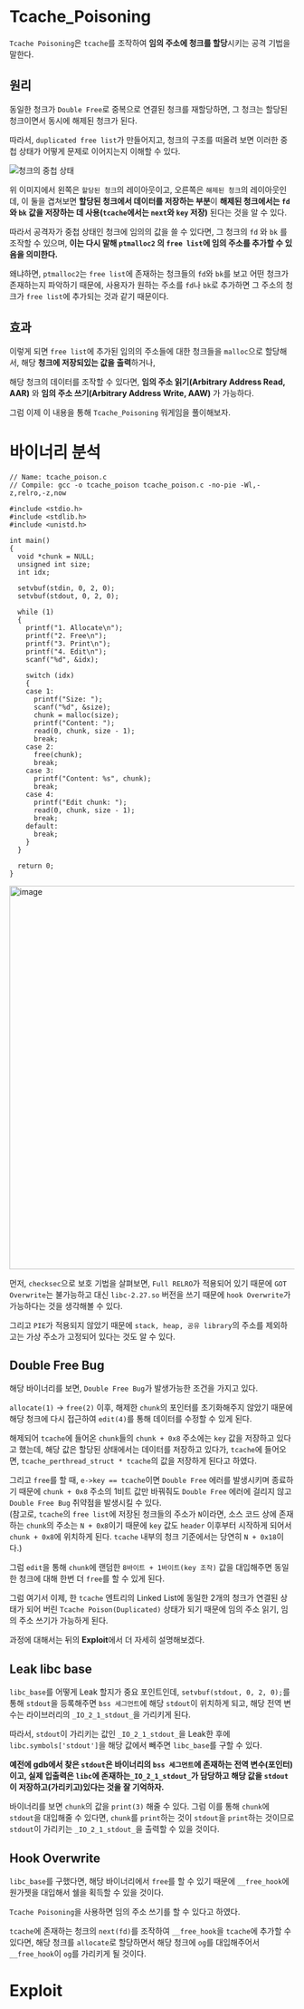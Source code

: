 # Tcache_Poisoning

`Tcache Poisoning`은 `tcache`를 조작하여 **임의 주소에 청크를 할당**시키는 공격 기법을 말한다.

## 원리

동일한 청크가 `Double Free`로 중복으로 연결된 청크를 재할당하면, 그 청크는 할당된 청크이면서 동시에 해제된 청크가 된다. 

따라서, `duplicated free list`가 만들어지고, 청크의 구조를 떠올려 보면 이러한 중첩 상태가 어떻게 문제로 이어지는지 이해할 수 있다.

![청크의 중첩 상태](https://dreamhack-lecture.s3.amazonaws.com/media/2aa990d00c2ac06e318958f5f2a68a7218602c8a2b9ae50169305c9b8364eec7.gif)

위 이미지에서 왼쪽은 `할당된 청크`의 레이아웃이고, 오른쪽은 `해제된 청크`의 레이아웃인데, 이 둘을 겹쳐보면 **할당된 청크에서 데이터를 저장하는 부분**이 **해제된 청크에서는 `fd` 와 `bk` 값을 저장하는 데 사용(`tcache`에서는 `next`와 `key` 저장)** 된다는 것을 알 수 있다.

따라서 공격자가 중첩 상태인 청크에 임의의 값을 쓸 수 있다면, 그 청크의 `fd` 와 `bk` 를 조작할 수 있으며, **이는 다시 말해 `ptmalloc2` 의 `free list`에 임의 주소를 추가할 수 있음을 의미한다.**

왜냐하면, `ptmalloc2`는 `free list`에 존재하는 청크들의 `fd`와 `bk`를 보고 어떤 청크가 존재하는지 파악하기 때문에, 사용자가 원하는 주소를 `fd`나 `bk`로 추가하면 그 주소의 청크가 `free list`에 추가되는 것과 같기 때문이다.

## 효과

이렇게 되면 `free list`에 추가된 임의의 주소들에 대한 청크들을 `malloc`으로 할당해서, 해당 **청크에 저장되있는 값을 출력**하거나,

해당 청크의 데이터를 조작할 수 있다면, **임의 주소 읽기(Arbitrary Address Read, AAR)** 와 **임의 주소 쓰기(Arbitrary Address Write, AAW)** 가 가능하다.

그럼 이제 이 내용을 통해 `Tcache_Poisoning` 워게임을 풀이해보자.

# 바이너리 분석

```
// Name: tcache_poison.c
// Compile: gcc -o tcache_poison tcache_poison.c -no-pie -Wl,-z,relro,-z,now

#include <stdio.h>
#include <stdlib.h>
#include <unistd.h>

int main()
{
  void *chunk = NULL;
  unsigned int size;
  int idx;

  setvbuf(stdin, 0, 2, 0);
  setvbuf(stdout, 0, 2, 0);

  while (1)
  {
    printf("1. Allocate\n");
    printf("2. Free\n");
    printf("3. Print\n");
    printf("4. Edit\n");
    scanf("%d", &idx);

    switch (idx)
    {
    case 1:
      printf("Size: ");
      scanf("%d", &size);
      chunk = malloc(size);
      printf("Content: ");
      read(0, chunk, size - 1);
      break;
    case 2:
      free(chunk);
      break;
    case 3:
      printf("Content: %s", chunk);
      break;
    case 4:
      printf("Edit chunk: ");
      read(0, chunk, size - 1);
      break;
    default:
      break;
    }
  }

  return 0;
}
```

<img width="677" alt="image" src="https://github.com/user-attachments/assets/7d2f49f5-f517-4b58-8c99-0c5938885a2f">

먼저, `checksec`으로 보호 기법을 살펴보면, `Full RELRO`가 적용되어 있기 때문에 `GOT Overwrite`는 불가능하고 대신 `libc-2.27.so` 버전을 쓰기 때문에 `hook Overwrite`가 가능하다는 것을 생각해볼 수 있다.

그리고 `PIE`가 적용되지 않았기 때문에 `stack, heap, 공유 library`의 주소를 제외하고는 가상 주소가 고정되어 있다는 것도 알 수 있다.

## Double Free Bug

해당 바이너리를 보면, `Double Free Bug`가 발생가능한 조건을 가지고 있다.

`allocate(1)` -> `free(2)` 이후, 해제한 `chunk`의 포인터를 초기화해주지 않았기 때문에 해당 청크에 다시 접근하여 `edit(4)`를 통해 데이터를 수정할 수 있게 된다.

해제되어 `tcache`에 들어온 `chunk`들의 `chunk + 0x8` 주소에는 `key` 값을 저장하고 있다고 했는데, 해당 값은 할당된 상태에서는 데이터를 저장하고 있다가, `tcache`에 들어오면, `tcache_perthread_struct * tcache`의 값을 저장하게 된다고 하였다.

그리고 `free`를 할 때, `e->key == tcache`이면 `Double Free` 에러를 발생시키며 종료하기 때문에 `chunk + 0x8` 주소의 1비트 값만 바꿔줘도 `Double Free` 에러에 걸리지 않고 `Double Free Bug` 취약점을 발생시킬 수 있다.\
(참고로, `tcache`의 `free list`에 저장된 청크들의 주소가 `N`이라면, 소스 코드 상에 존재하는 `chunk`의 주소는 `N + 0x8`이기 때문에 `key` 값도 `header` 이후부터 시작하게 되어서 `chunk + 0x8`에 위치하게 된다. `tcache` 내부의 청크 기준에서는 당연히 `N + 0x18`이다.)

그럼 `edit`을 통해 `chunk`에 랜덤한 `8바이트 + 1바이트(key 조작)` 값을 대입해주면 동일한 청크에 대해 한번 더 `free`를 할 수 있게 된다.

그럼 여기서 이제, 한 `tcache` 엔트리의 Linked List에 동일한 2개의 청크가 연결된 상태가 되어 버린 `Tcache Poison(Duplicated)` 상태가 되기 때문에 임의 주소 읽기, 임의 주소 쓰기가 가능하게 된다.

과정에 대해서는 뒤의 **Exploit**에서 더 자세히 설명해보겠다.

## Leak libc base

`libc_base`를 어떻게 Leak 할지가 중요 포인트인데, `setvbuf(stdout, 0, 2, 0);`를 통해 `stdout`을 등록해주면 `bss 세그먼트`에 해당 `stdout`이 위치하게 되고, 해당 전역 변수는 라이브러리의 `_IO_2_1_stdout_`을 가리키게 된다.

따라서, `stdout`이 가리키는 값인 `_IO_2_1_stdout_`을 Leak한 후에 `libc.symbols['stdout']`을 해당 값에서 빼주면 `libc_base`를 구할 수 있다.

**예전에 gdb에서 찾은 `stdout`은 바이너리의 `bss 세그먼트`에 존재하는 전역 변수(포인터)이고, 실제 입출력은 `libc`에 존재하는`_IO_2_1_stdout_`가 담당하고 해당 값을 `stdout`이 저장하고(가리키고)있다는 것을 잘 기억하자.**

바이너리를 보면 `chunk`의 값을 `print(3)` 해줄 수 있다. 그럼 이를 통해 `chunk`에 `stdout`을 대입해줄 수 있다면, `chunk`를 `print`하는 것이 `stdout`을 `print`하는 것이므로 `stdout`이 가리키는 `_IO_2_1_stdout_`을 출력할 수 있을 것이다.

## Hook Overwrite

`libc_base`를 구했다면, 해당 바이너리에서 `free`를 할 수 있기 때문에 `__free_hook`에 원가젯을 대입해서 쉘을 획득할 수 있을 것이다.

`Tcache Poisoning`을 사용하면 임의 주소 쓰기를 할 수 있다고 하였다.

`tcache`에 존재하는 청크의 `next(fd)`를 조작하여 `__free_hook`을 `tcache`에 추가할 수 있다면, 해당 청크를 `allocate`로 할당하면서 해당 청크에 `og`를 대입해주어서 `__free_hook`이 `og`를 가리키게 될 것이다.

# Exploit

